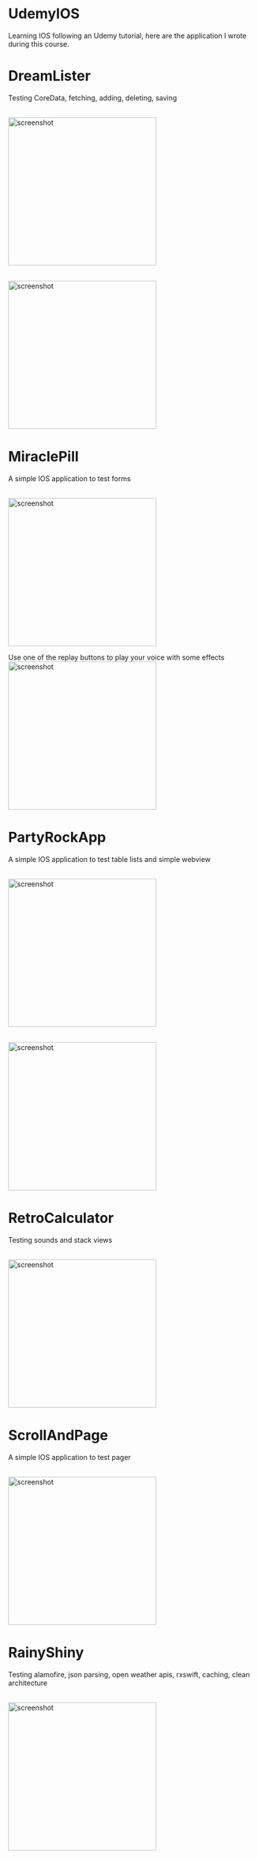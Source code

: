 # UdemyIOS
Learning IOS following an Udemy tutorial, here are the application I wrote during this course.

# DreamLister
Testing CoreData, fetching, adding, deleting, saving

<BR><img src="https://github.com/otiasj/UdemyIOS/blob/master/DreamLister/docs/ss1.png" alt="screenshot" width="300">

<BR><img src="https://github.com/otiasj/UdemyIOS/blob/master/DreamLister/docs/ss2.png" alt="screenshot" width="300">

# MiraclePill
A simple IOS application to test forms

<BR><img src="https://github.com/otiasj/UdemyIOS/blob/master/MiraclePill/MiraclePill/docs/miraclePill2.png" alt="screenshot" width="300">

Use one of the replay buttons to play your voice with some effects
<BR><img src="https://github.com/otiasj/UdemyIOS/blob/master/MiraclePill/MiraclePill/docs/miraclePill1.png" alt="screenshot" width="300">

# PartyRockApp
A simple IOS application to test table lists and simple webview

<BR><img src="https://github.com/otiasj/UdemyIOS/blob/master/PartyRockApp/docs/ss1.png" alt="screenshot" width="300">

<BR><img src="https://github.com/otiasj/UdemyIOS/blob/master/PartyRockApp/docs/ss2.png" alt="screenshot" width="300">

# RetroCalculator
Testing sounds and stack views

<BR><img src="https://github.com/otiasj/UdemyIOS/blob/master/RetroCalculator/docs/ss1.png" alt="screenshot" width="300">

# ScrollAndPage
A simple IOS application to test pager

<BR><img src="https://github.com/otiasj/UdemyIOS/blob/master/ScrollAndPage/docs/scrollpage.png" alt="screenshot" width="300">

# RainyShiny
Testing alamofire, json parsing, open weather apis, rxswift, caching, clean architecture

<BR><img src="https://github.com/otiasj/UdemyIOS/blob/master/RainyShiny/docs/ss1.png" alt="screenshot" width="300">
